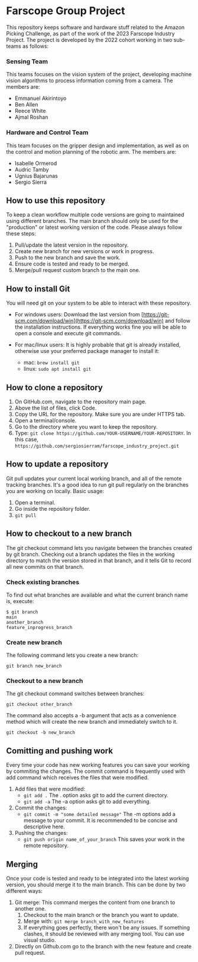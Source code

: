 # Farscope Group Project

This repository keeps software and hardware stuff related to the Amazon Picking Challenge, as part of the work of the 2023 Farscope Industry Project. The project is developed by the 2022 cohort working in two sub-teams as follows:

### Sensing Team
This teams focuses on the vision system of the project, developing machine vision algorithms to process information coming from a camera. The members are:

- Emmanuel Akirintoyo
- Ben Allen
- Reece White
- Ajmal Roshan

### Hardware and Control Team
This team focuses on the gripper design and implementation, as well as on the control and motion planning of the robotic arm. The members are:

- Isabelle Ormerod
- Audric Tamby
- Ugnius Bajarunas
- Sergio Sierra


## How to use this repository
To keep a clean workflow multiple code versions are going to maintained using different branches. The main branch should only be used for the "production" or latest working version of the code. Please always follow these steps:

1. Pull/update the latest version in the repository.
2. Create new branch for new versions or work in progress.
3. Push to the new branch and save the work.
4. Ensure code is tested and ready to be merged.
5. Merge/pull request custom branch to the main one.

## How to install Git
You will need git on your system to be able to interact with these repository.

- For windows users:
Download the last version from [https://git-scm.com/download/win](https://git-scm.com/download/win) and follow the installation instructions. If everything works fine you will be able to open a console and execute git commands.

- For mac/linux users:
It is highly probable that git is already installed, otherwise use your preferred package manager to install it:
    - mac: `brew install git`
    - linux: `sudo apt install git`

## How to clone a repository
1. On GitHub.com, navigate to the repository main page.
2. Above the list of files, click  Code.
3. Copy the URL for the repository. Make sure you are under HTTPS tab.
4. Open a terminal/console.
5. Go to the directory where you want to keep the repository.
6. Type: `git clone https://github.com/YOUR-USERNAME/YOUR-REPOSITORY`.
   In this case, `https://github.com/sergiosierram/farscope_industry_project.git`

## How to update a repository
Git pull updates your current local working branch, and all of the remote tracking branches. It's a good idea to run git pull regularly on the branches you are working on locally. Basic usage:

1. Open a terminal.
2. Go inside the repository folder.
3. `git pull` 

## How to checkout to a new branch
The git checkout command lets you navigate between the branches created by git branch. Checking out a branch updates the files in the working directory to match the version stored in that branch, and it tells Git to record all new commits on that branch. 

### Check existing branches
To find out what branches are available and what the current branch name is, execute:

``` 
$ git branch 
main 
another_branch 
feature_inprogress_branch 
```  

### Create new branch
The following command lets you create a new branch:

``` 
git branch new_branch
``` 

### Checkout to a new branch
The git checkout command switches between branches:

``` 
git checkout other_branch
``` 

The command also accepts a -b argument that acts as a convenience method which will create the new branch and immediately switch to it. 

``` 
git checkout -b new_branch
```

## Comitting and pushing work
Every time your code has new working features you can save your working by commiting the changes. The commit command is frequently used with add command which receives the files that were modified.

1. Add files that were modified: 
    - `git add .` The . option asks git to add the current directory.
    - `git add -a` The -a option asks git to add everything.
2. Commit the changes:
    - `git commit -m "some detailed message"` The -m options add a message to your commit. It is recommended to be concise and descriptive here.
3. Pushing the changes:
    - `git push origin name_of_your_branch` This saves your work in the remote repository.

## Merging
Once your code is tested and ready to be integrated into the latest working version, you should merge it to the main branch. This can be done by two different ways:

1. Git merge: This command merges the content from one branch to another one.
    1. Checkout to the main branch or the branch you want to update.
    2. Merge with: `git merge branch_with_new_features`
    3. If everything goes perfectly, there won't be any issues. If something clashes, it should be reviewed with any merging tool. You can use visual studio.
2. Directly on Github.com go to the branch with the new feature and create pull request.
